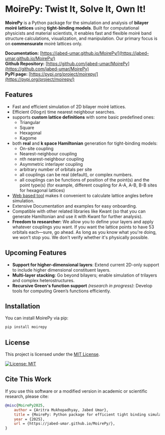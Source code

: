 # MoirePy: Twist It, Solve It, Own It!

**MoirePy** is a Python package for the simulation and analysis of **bilayer moiré lattices** using **tight-binding models**. Built for computational physicists and material scientists, it enables fast and flexible moiré band structure calculations, visualization, and manipulation. Our primary focus is on **commensurate** moiré lattices only.


**Documentation:** [https://jabed-umar.github.io/MoirePy/](https://jabed-umar.github.io/MoirePy/)
<br>
**Github Repository:** [https://github.com/jabed-umar/MoirePy](https://github.com/jabed-umar/MoirePy)
<br>
**PyPI page:** [https://pypi.org/project/moirepy/](https://pypi.org/project/moirepy/)

## Features

- Fast and efficient simulation of 2D bilayer moiré lattices.
- Efficient $O(\log n)$ time nearest neighbour searches.
- supports **custom lattice definitions** with some basic predefined ones:
    - Triangular
    - Square
    - Hexagonal
    - Kagome
- both **real** and **k space Hamiltonian** generation for tight-binding models:
    - On-site coupling
    - Nearest-neighbour coupling
    - nth nearest-neighbour coupling
    - Asymmetric interlayer coupling
    - arbitrary number of orbitals per site
    - all couplings can be real (default), or complex numbers.
    - all couplings can be functions of position of the point(s) and the point type(s) (for example, different coupling for A-A, A-B, B-B sites for hexagonal lattices)
- [Web based tool](https://jabed-umar.github.io/MoirePy/theory/avc/) makes it convenient to calculate lattice angles before simulation.
- Extensive Documentation and examples for easy onboarding.
- Compatible with other related libraries like Kwant (so that you can generate Hamiltonian and use it with Kwant for further analysis).
- **Freedom to researcher:** We allow you to define your layers and apply whatever couplings you want. If you want the lattice points to have 53 orbitals each—sure, go ahead. As long as you know what you're doing, we won’t stop you. We don't verify whether it's physically possible.

## Upcoming Features

- **Support for higher-dimensional layers**: Extend current 2D-only support to include higher dimensional constituent layers.
- **Multi-layer stacking**: Go beyond bilayers; enable simulation of trilayers and complex heterostructures.
- **Recursive Green's function support** *(research in progress)*: Develop tools for computing Green’s functions efficiently.

## Installation

You can install MoirePy via pip:

```bash
pip install moirepy
```

<!-- ## Basic Usage

For detailed usage, please refer to our [documentation](https://jabed-umar.github.io/MoirePy/).

```python
from moirepy import MoireLattice
``` -->


## License

This project is licensed under the [MIT License](https://opensource.org/licenses/MIT).

[![License: MIT](https://img.shields.io/badge/License-MIT-yellow.svg)](https://opensource.org/licenses/MIT)



## Cite This Work

If you use this software or a modified version in academic or scientific research, please cite:

```BibTeX
@misc{MoirePy2025,
	author = {Aritra Mukhopadhyay, Jabed Umar},
	title = {MoirePy: Python package for efficient tight binding simulation of bilayer moiré lattices},
	year = {2025},
	url = {https://jabed-umar.github.io/MoirePy/},
}
```

